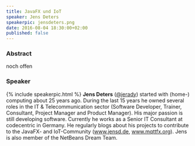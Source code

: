 ```yaml
---
title: JavaFX und IoT
speaker: Jens Deters
speakerpic: jensdeters.png
date: 2016-08-04 18:30:00+02:00
published: false
---
```


### Abstract

noch offen

### Speaker

{% include speakerpic.html %}
__Jens Deters__ ([@jerady](https://twitter.com/jerady)) started with (home-) computing about 25 years ago. During the last 15 years he owned several roles in the IT & Telecommunication sector (Software Developer, Trainer, Consultant, Project Manager and Product Manager). His major passion is still developing software. Currently he works as a Senior IT Consultant at codecentric in Germany. He regularly blogs about his projects to contribute to the JavaFX- and IoT-Community (www.jensd.de, www.mqttfx.org). Jens is also member of the NetBeans Dream Team.
